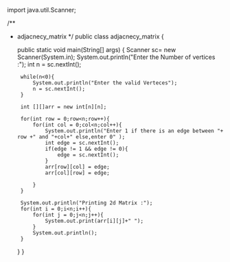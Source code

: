 import java.util.Scanner;

/**
 * adjacnecy_matrix
 */
public class adjacnecy_matrix {

    public static void main(String[] args) {
        Scanner sc= new Scanner(System.in);
        System.out.println("Enter the Number of vertices :");
        int n = sc.nextInt();

        while(n<0){
            System.out.println("Enter the valid Verteces");
            n = sc.nextInt();
        }

        int [][]arr = new int[n][n];

        for(int row = 0;row<n;row++){
            for(int col = 0;col<n;col++){
                System.out.println("Enter 1 if there is an edge between "+ row +" and "+col+" else,enter 0" );
                int edge = sc.nextInt();
                if(edge != 1 && edge != 0){
                    edge = sc.nextInt(); 
                }
                arr[row][col] = edge;
                arr[col][row] = edge;

            }
        }

        System.out.println("Printing 2d Matrix :");
        for(int i = 0;i<n;i++){
            for(int j = 0;j<n;j++){
                System.out.print(arr[i][j]+" ");
            }
            System.out.println();
        }

    }
}
